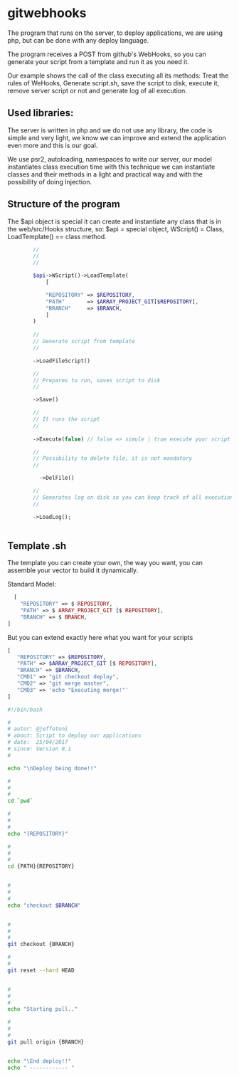 # gitwebhooks

The program that runs on the server, to deploy applications, we are using php, but can be done with any deploy language.

The program receives a POST from github's WebHooks, so you can generate your script from a template and run it as you need it.

Our example shows the call of the class executing all its methods: Treat the rules of WeHooks, Generate script.sh, save the script to disk, execute it, remove server script or not and generate log of all execution.

## Used libraries:

The server is written in php and we do not use any library, the code is simple and very light, we know we can improve and extend the application even more and this is our goal.

We use psr2, autoloading, namespaces to write our server, our model instantiates class execution time with this technique we can instantiate classes and their methods in a light and practical way and with the possibility of doing Injection.

## Structure of the program

The $api object is special it can create and instantiate any class that is in the web/src/Hooks structure, so: $api = special object, WScript() = Class, LoadTemplate() == class method.

```php
        // 
        // 
        //

        $api->WScript()->LoadTemplate(
            [

            "REPOSITORY" => $REPOSITORY,
            "PATH"       => $ARRAY_PROJECT_GIT[$REPOSITORY],
            "BRANCH"     => $BRANCH,
            ]
        )
        
        // 
        // Generate script from template
        //

        ->LoadFileScript()

        // 
        // Prepares to run, saves script to disk
        //

        ->Save()

        // 
        // It runs the script
        //
        	
        ->Execute(false) // false => simule | true execute your script template

        // 
        // Possibility to delete file, it is not mandatory
        //

          ->DelFile()

        // 
        // Generates log on disk so you can keep track of all executions
        //

        ->LoadLog();
    
```

## Template .sh

The template you can create your own, the way you want, you can assemble your vector to build it dynamically.

Standard Model:
```php
  [
    "REPOSITORY" => $ REPOSITORY,
    "PATH" => $ ARRAY_PROJECT_GIT [$ REPOSITORY],
    "BRANCH" => $ BRANCH,
]

```
But you can extend exactly here what you want for your scripts

```php
[
   "REPOSITORY" => $REPOSITORY,
   "PATH" => $ARRAY_PROJECT_GIT [$ REPOSITORY],
   "BRANCH" => $BRANCH,
   "CMD1" => "git checkout deploy",
   "CMD2" => "git merge master",
   "CMD3" => 'echo "Executing merge!"'
]

```

```sh
#!/bin/bash

#
# autor: @jeffotoni
# about: Script to deploy our applications
# date:  25/04/2017
# since: Version 0.1
#

echo "\nDeploy being done!!"

#
#
#
cd `pwd`

#
#
#
echo "{REPOSITORY}"

#
#
#
cd {PATH}{REPOSITORY}


#
#
#
echo "checkout $BRANCH"


#
#
#
git checkout {BRANCH}

#
#
git reset --hard HEAD


#
#
#
echo "Starting pull.."

#
#
#
git pull origin {BRANCH}


echo "\End deploy!!"
echo " ------------ "

```
